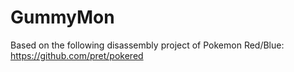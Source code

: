 # GummyMon

Based on the following disassembly project of Pokemon Red/Blue:
https://github.com/pret/pokered


